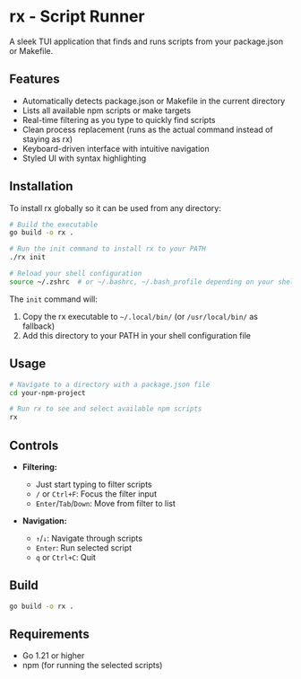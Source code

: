 # rx - Script Runner

A sleek TUI application that finds and runs scripts from your package.json or Makefile.

## Features

- Automatically detects package.json or Makefile in the current directory
- Lists all available npm scripts or make targets
- Real-time filtering as you type to quickly find scripts
- Clean process replacement (runs as the actual command instead of staying as rx)
- Keyboard-driven interface with intuitive navigation
- Styled UI with syntax highlighting

## Installation

To install rx globally so it can be used from any directory:

```bash
# Build the executable
go build -o rx .

# Run the init command to install rx to your PATH
./rx init

# Reload your shell configuration
source ~/.zshrc  # or ~/.bashrc, ~/.bash_profile depending on your shell
```

The `init` command will:
1. Copy the rx executable to `~/.local/bin/` (or `/usr/local/bin/` as fallback)
2. Add this directory to your PATH in your shell configuration file

## Usage

```bash
# Navigate to a directory with a package.json file
cd your-npm-project

# Run rx to see and select available npm scripts
rx
```

## Controls

- **Filtering:**
  - Just start typing to filter scripts
  - `/` or `Ctrl+F`: Focus the filter input
  - `Enter`/`Tab`/`Down`: Move from filter to list

- **Navigation:**
  - `↑`/`↓`: Navigate through scripts
  - `Enter`: Run selected script
  - `q` or `Ctrl+C`: Quit

## Build

```bash
go build -o rx .
```

## Requirements

- Go 1.21 or higher
- npm (for running the selected scripts)
